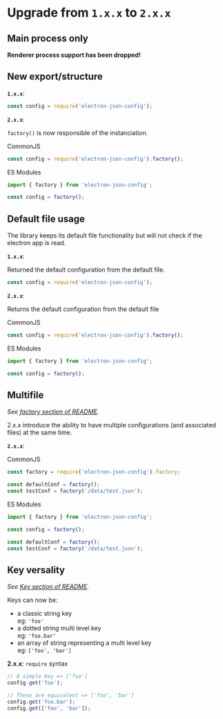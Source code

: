 # Upgrade from `1.x.x` to `2.x.x`

## Main process only

**Renderer process support has been dropped!**


## New export/structure

**`1.x.x`**:

```js
const config = require('electron-json-config');
```

**`2.x.x`**:

`factory()` is now responsible of the instanciation.

CommonJS
```js
const config = require('electron-json-config').factory();
```

ES Modules
```ts
import { factory } from 'electron-json-config';

const config = factory();
```


## Default file usage

The library keeps its default file functionality but will not check if the electron app is read.

**`1.x.x`**:

Returned the default configuration from the default file.

```js
const config = require('electron-json-config');
```

**`2.x.x`**:

Returns the default configuration from the default file

CommonJS
```js
const config = require('electron-json-config').factory();
```

ES Modules
```ts
import { factory } from 'electron-json-config';

const config = factory();
```

## Multifile

*See [factory section of README](./README.md#factoryfile-string-key-string-conf).*

2.x.x introduce the ability to have multiple configurations (and associated files) at the same time.

**`2.x.x`**:

CommonJS
```js
const factory = require('electron-json-config').factory;

const defaultConf = factory();
const testConf = factory('/data/test.json');
```

ES Modules
```ts
import { factory } from 'electron-json-config';

const config = factory();

const defaultConf = factory();
const testConf = factory('/data/test.json');
```

## Key versality

*See [Key section of README](./README.md#key).*

Keys can now be:
- a classic string key  
  eg: `'foo'`
- a dotted string multi level key  
  eg: `'foo.bar'`
- an array of string representing a multi level key  
  eg: `['foo', 'bar']`

**2.x.x**:
`require` syntax
```js
// A simple key => ['foo']
config.get('foo');

// These are equivalent => ['foo', 'bar']
config.get('foo.bar');
config.get(['foo', 'bar']);
```
